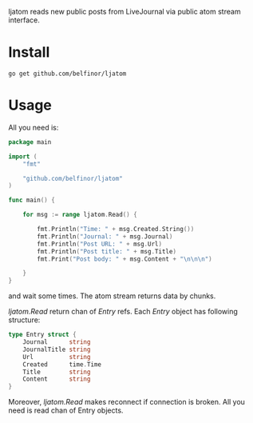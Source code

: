 ljatom reads new public posts from LiveJournal via public atom stream interface.

# Install

```
go get github.com/belfinor/ljatom
```

# Usage

All you need is:

```go
package main

import (
	"fmt"

	"github.com/belfinor/ljatom"
)

func main() {

	for msg := range ljatom.Read() {

		fmt.Println("Time: " + msg.Created.String())
		fmt.Println("Journal: " + msg.Journal)
		fmt.Println("Post URL: " + msg.Url)
		fmt.Println("Post title: " + msg.Title)
		fmt.Print("Post body: " + msg.Content + "\n\n\n")

	}
}
```

and wait some times. The atom stream returns data by chunks.

*ljatom.Read* return chan of *Entry* refs.  Each *Entry* object has following structure:

```go
type Entry struct {
	Journal      string
	JournalTitle string
	Url          string
	Created      time.Time
	Title        string
	Content      string
}
```

Moreover, *ljatom.Read* makes reconnect if connection is broken. All you need is read chan of Entry objects.

